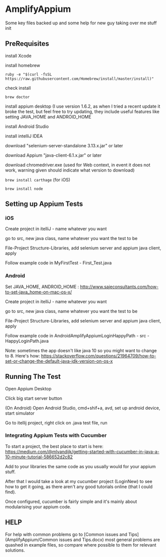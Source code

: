 # AmplifyAppium
Some key files backed up and some help for new guy taking over me stuff init

## PreRequisites

install Xcode 

install homebrew

`ruby -e "$(curl -fsSL https://raw.githubusercontent.com/Homebrew/install/master/install)"`

check install

`brew doctor`

install appium desktop (I use version 1.6.2, as when I tried a recent update it broke the test, but feel free to try updating, they include useful features like setting JAVA_HOME and ANDROID_HOME

install Android Studio

install intelliJ IDEA

download "selenium-server-standalone 3.13.x.jar" or later

download Appium "java-client-6.1.x.jar" or later

download chromedriver.exe (used for Web context, in event it does not work, warning given should indicate what version to download)

`brew install carthage` (for iOS)

`brew install node`


## Setting up Appium Tests 

### iOS

Create project in itelliJ - name whatever you want

go to src, new java class, name whatever you want the test to be

File-Project Structure-Libraries, add selenium server and appium java client, apply

Follow example code in MyFirstTest - First_Test.java

### Android

Set JAVA_HOME, ANDROID_HOME : http://www.sajeconsultants.com/how-to-set-java_home-on-mac-os-x/

Create project in itelliJ - name whatever you want

go to src, new java class, name whatever you want the test to be

File-Project Structure-Libraries, add selenium server and appium java client, apply

Follow example code in AndroidAmplifyAppiumLoginHappyPath - src - HappyLoginPath.java

Note: sometimes the app doesn't like java 10 so you might want to change to 8. Here's how: https://stackoverflow.com/questions/21964709/how-to-set-or-change-the-default-java-jdk-version-on-os-x

## Running The Test

Open Appium Desktop

Click big start server button

(On Android) Open Android Studio, cmd+shif+a, avd, set up android device, start simulator
 
Go to itellij project, right click on .java test file, run

### Integrating Appium Tests with Cucumber

To start a project, the best place to start is here: https://medium.com/@mlvandijk/getting-started-with-cucumber-in-java-a-10-minute-tutorial-586652d2c82

Add to your libraries the same code as you usually would for your appium stuff.

After that I would take a look at my cucumber project (LoginNew) to see how to get it going, as there aren't any good tutorials online (that I could find).

Once configured, cucumber is fairly simple and it's mainly about modularising your appium code.

## HELP

For help with common problems  go to [Common issues and Tips](AmplifyAppium/Common issues and Tips.docx) most general problems are quashed in example files, so compare where possible to them for relevant solutions.
